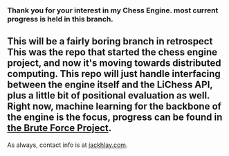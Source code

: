 ### Thank you for your interest in my Chess Engine. most current progress is held in this branch.  
## This will be a fairly boring branch in retrospect This was the repo that started the chess engine project, and now it's moving towards distributed computing. This repo will just handle interfacing between the engine itself and the LiChess API, plus a little bit of positional evaluation as well. Right now, machine learning for the backbone of the engine is the focus, progress can be found in [the Brute Force Project](https://github.com/jackhlay/BruteForce-Chess).  
  
  
As always, contact info is at [jackhlay.com](https://jackhlay.com).